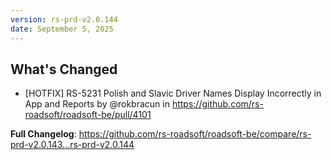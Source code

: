 ```yaml
---
version: rs-prd-v2.0.144
date: September 5, 2025
---
```


## What's Changed
* [HOTFIX] RS-5231 Polish and Slavic Driver Names Display Incorrectly in App and Reports by @rokbracun in https://github.com/rs-roadsoft/roadsoft-be/pull/4101


**Full Changelog**: https://github.com/rs-roadsoft/roadsoft-be/compare/rs-prd-v2.0.143...rs-prd-v2.0.144